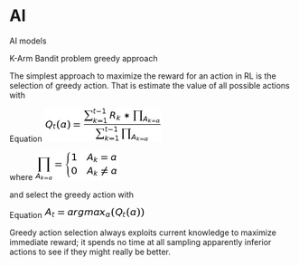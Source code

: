 # AI
AI models 

K-Arm Bandit problem greedy approach

The simplest approach to maximize the reward for an action in RL is the selection of greedy action. That is estimate the value of all possible actions with 

Equation
![alt text](https://github.com/nikhil133/AI_Algorithm_From_Scratch/blob/k-bandit-greedy/formula/bandit_qt0.jpg)

where ![alt text](https://github.com/nikhil133/AI_Algorithm_From_Scratch/blob/k-bandit-greedy/formula/bandit_qt1.jpg)

and select the greedy action with 

Equation ![alt text](https://github.com/nikhil133/AI_Algorithm_From_Scratch/blob/k-bandit-greedy/formula/bandit_qt2.jpg) 

Greedy action selection always exploits current knowledge to maximize immediate reward; it spends no time at all sampling apparently inferior actions to see if they might really be better.
